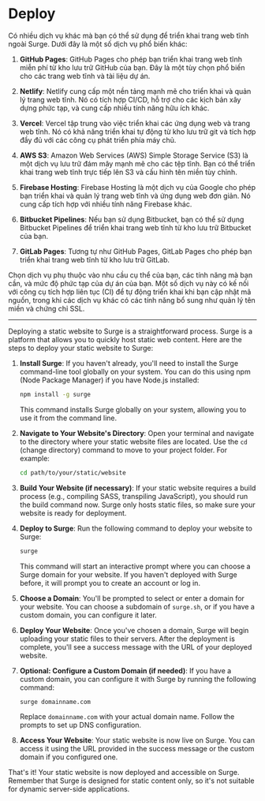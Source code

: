 # Deploy

Có nhiều dịch vụ khác mà bạn có thể sử dụng để triển khai trang web tĩnh ngoài Surge. Dưới đây là một số dịch vụ phổ biến khác:

1. **GitHub Pages**: GitHub Pages cho phép bạn triển khai trang web tĩnh miễn phí từ kho lưu trữ GitHub của bạn. Đây là một tùy chọn phổ biến cho các trang web tĩnh và tài liệu dự án.

2. **Netlify**: Netlify cung cấp một nền tảng mạnh mẽ cho triển khai và quản lý trang web tĩnh. Nó có tích hợp CI/CD, hỗ trợ cho các kịch bản xây dựng phức tạp, và cung cấp nhiều tính năng hữu ích khác.

3. **Vercel**: Vercel tập trung vào việc triển khai các ứng dụng web và trang web tĩnh. Nó có khả năng triển khai tự động từ kho lưu trữ git và tích hợp đầy đủ với các công cụ phát triển phía máy chủ.

4. **AWS S3**: Amazon Web Services (AWS) Simple Storage Service (S3) là một dịch vụ lưu trữ đám mây mạnh mẽ cho các tệp tĩnh. Bạn có thể triển khai trang web tĩnh trực tiếp lên S3 và cấu hình tên miền tùy chỉnh.

5. **Firebase Hosting**: Firebase Hosting là một dịch vụ của Google cho phép bạn triển khai và quản lý trang web tĩnh và ứng dụng web đơn giản. Nó cung cấp tích hợp với nhiều tính năng Firebase khác.

6. **Bitbucket Pipelines**: Nếu bạn sử dụng Bitbucket, bạn có thể sử dụng Bitbucket Pipelines để triển khai trang web tĩnh từ kho lưu trữ Bitbucket của bạn.

7. **GitLab Pages**: Tương tự như GitHub Pages, GitLab Pages cho phép bạn triển khai trang web tĩnh từ kho lưu trữ GitLab.

Chọn dịch vụ phụ thuộc vào nhu cầu cụ thể của bạn, các tính năng mà bạn cần, và mức độ phức tạp của dự án của bạn. Một số dịch vụ này có kế nối với công cụ tích hợp liên tục (CI) để tự động triển khai khi bạn cập nhật mã nguồn, trong khi các dịch vụ khác có các tính năng bổ sung như quản lý tên miền và chứng chỉ SSL.

---

Deploying a static website to Surge is a straightforward process. Surge is a platform that allows you to quickly host static web content. Here are the steps to deploy your static website to Surge:

1. **Install Surge**: If you haven't already, you'll need to install the Surge command-line tool globally on your system. You can do this using npm (Node Package Manager) if you have Node.js installed:

   ```bash
   npm install -g surge
   ```

   This command installs Surge globally on your system, allowing you to use it from the command line.

2. **Navigate to Your Website's Directory**: Open your terminal and navigate to the directory where your static website files are located. Use the `cd` (change directory) command to move to your project folder. For example:

   ```bash
   cd path/to/your/static/website
   ```

3. **Build Your Website (if necessary)**: If your static website requires a build process (e.g., compiling SASS, transpiling JavaScript), you should run the build command now. Surge only hosts static files, so make sure your website is ready for deployment.

4. **Deploy to Surge**: Run the following command to deploy your website to Surge:

   ```bash
   surge
   ```

   This command will start an interactive prompt where you can choose a Surge domain for your website. If you haven't deployed with Surge before, it will prompt you to create an account or log in.

5. **Choose a Domain**: You'll be prompted to select or enter a domain for your website. You can choose a subdomain of `surge.sh`, or if you have a custom domain, you can configure it later.

6. **Deploy Your Website**: Once you've chosen a domain, Surge will begin uploading your static files to their servers. After the deployment is complete, you'll see a success message with the URL of your deployed website.

7. **Optional: Configure a Custom Domain (if needed)**: If you have a custom domain, you can configure it with Surge by running the following command:

   ```bash
   surge domainname.com
   ```

   Replace `domainname.com` with your actual domain name. Follow the prompts to set up DNS configuration.

8. **Access Your Website**: Your static website is now live on Surge. You can access it using the URL provided in the success message or the custom domain if you configured one.

That's it! Your static website is now deployed and accessible on Surge. Remember that Surge is designed for static content only, so it's not suitable for dynamic server-side applications.
